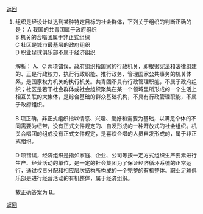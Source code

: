 [返回](../index.md)

1. 组织是经设计以达到某种特定目标的社会群体，下列关于组织的判断正确的是：
   A 我国的共青团属于政府组织\
   B 机关的合唱团属于非正式组织\
   C 社区是城市最基层的政府组织\
   D 职业足球俱乐部不属于经济组织\
   \
   解析：
   A、C 两项错误，政府组织指国家的行政机关，即根据宪法和法律组建的、正是行政权力、执行行政职能、推行政务、管理国家公共事务的机关体系，是国家权力机关的执行机关。共青团不具有行政管理职能，不属于政府组织；社区是若干社会群体或社会组织聚集在某一个领域里所形成的一个生活上相互关联的大集体，是综合基础的群众基础机构，不具有行政管理职能，不属于政府组织。\
   \
   B 项正确，非正式组织指以情感、兴趣、爱好和需要为基础，以满足个体的不同需要为纽带，没有正式文件规定的、自发形成的一种开放式的社会组织。机关合唱团的组成没有正式文件规定，是喜欢合唱的人员自发形成的，属于非正式组织。\
   \
   D 项错误，经济组织是指如家庭、企业、公司等按一定方式组织生产要素进行生产、经营活动的单位，是一定的社会集团为了保证经济循环系统的正常运行，通过权责分配和相应层次结构所构成的一个完整的有机整体。职业足球俱乐部是进行经营活动的有机整体，属于经济组织。\
   \
   故正确答案为 B。

[返回](../index.md)
